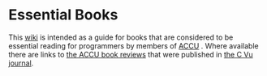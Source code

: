 Essential Books
===============

This [wiki](https://github.com/accu-org/essential-books/wiki) is intended as a guide for books that are considered to be essential reading for programmers by members of [ACCU](http://accu.org/) . Where available there are links to [the ACCU book reviews](http://accu.org/index.php?module=bookreviews&func=search) that were published in [the C Vu journal](http://accu.org/index.php/cvujournal).
